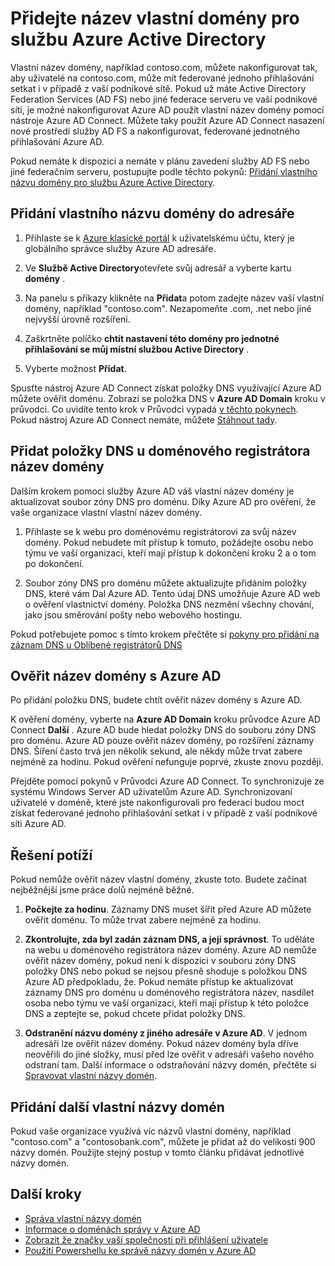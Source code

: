 <properties
    pageTitle="Přidání vlastní název domény a nastavení federované přihlašování pro službu Azure Active Directory | Microsoft Azure"
    description="Jak přidat názvy domén společnosti pro službu Azure Active Directory a jak nastavit federovanými přihlašování mezi místní federaci řešení a Azure Active Directory."
    services="active-directory"
    documentationCenter=""
    authors="jeffsta"
    manager="femila"
    editor=""/>

<tags
    ms.service="active-directory"
    ms.workload="identity"
    ms.tgt_pltfrm="na"
    ms.devlang="na"
    ms.topic="get-started-article"
    ms.date="10/04/2016"
    ms.author="curtand;jeffsta"/>

# <a name="add-your-custom-domain-name-to-azure-active-directory"></a>Přidejte název vlastní domény pro službu Azure Active Directory

Vlastní název domény, například contoso.com, můžete nakonfigurovat tak, aby uživatelé na contoso.com, může mít federované jednoho přihlašování setkat i v případě z vaší podnikové sítě. Pokud už máte Active Directory Federation Services (AD FS) nebo jiné federace serveru ve vaší podnikové síti, je možné nakonfigurovat Azure AD použít vlastní název domény pomocí nástroje Azure AD Connect. Můžete taky použít Azure AD Connect nasazení nové prostředí služby AD FS a nakonfigurovat, federované jednotného přihlašování Azure AD.

Pokud nemáte k dispozici a nemáte v plánu zavedení služby AD FS nebo jiné federačním serveru, postupujte podle těchto pokynů: [Přidání vlastního názvu domény pro službu Azure Active Directory](active-directory-add-domain.md).

## <a name="add-a-custom-domain-name-to-your-directory"></a>Přidání vlastního názvu domény do adresáře

1. Přihlaste se k [Azure klasické portál](https://manage.windowsazure.com/) k uživatelskému účtu, který je globálního správce služby Azure AD adresáře.

2. Ve **Službě Active Directory**otevřete svůj adresář a vyberte kartu **domény** .

3. Na panelu s příkazy klikněte na **Přidat**a potom zadejte název vaší vlastní domény, například "contoso.com". Nezapomeňte .com, .net nebo jiné nejvyšší úrovně rozšíření.

4. Zaškrtněte políčko **chtít nastavení této domény pro jednotné přihlašování se můj místní službou Active Directory** .

5. Vyberte možnost **Přidat**.

Spusťte nástroj Azure AD Connect získat položky DNS využívající Azure AD můžete ověřit doménu. Zobrazí se položka DNS v **Azure AD Domain** kroku v průvodci. Co uvidíte tento krok v Průvodci vypadá [v těchto pokynech](active-directory-aadconnect-get-started-custom.md#verify-the-azure-ad-domain-selected-for-federation). Pokud nástroj Azure AD Connect nemáte, můžete [Stáhnout tady](http://go.microsoft.com/fwlink/?LinkId=615771).

## <a name="add-the-dns-entry-at-the-domain-name-registrar-for-the-domain"></a>Přidat položky DNS u doménového registrátora název domény

Dalším krokem pomocí služby Azure AD váš vlastní název domény je aktualizovat soubor zóny DNS pro doménu. Díky Azure AD pro ověření, že vaše organizace vlastní vlastní název domény.

1. Přihlaste se k webu pro doménovému registrátorovi za svůj název domény. Pokud nebudete mít přístup k tomuto, požádejte osobu nebo týmu ve vaší organizaci, kteří mají přístup k dokončení kroku 2 a o tom po dokončení.

2. Soubor zóny DNS pro doménu můžete aktualizujte přidáním položky DNS, které vám Dal Azure AD. Tento údaj DNS umožňuje Azure AD web o ověření vlastnictví domény. Položka DNS nezmění všechny chování, jako jsou směrování pošty nebo webového hostingu.

Pokud potřebujete pomoc s tímto krokem přečtěte si [pokyny pro přidání na záznam DNS u Oblíbené registrátorů DNS](https://support.office.com/article/Create-DNS-records-for-Office-365-when-you-manage-your-DNS-records-b0f3fdca-8a80-4e8e-9ef3-61e8a2a9ab23/)

## <a name="verify-the-domain-name-with-azure-ad"></a>Ověřit název domény s Azure AD

Po přidání položku DNS, budete chtít ověřit název domény s Azure AD.

K ověření domény, vyberte na **Azure AD Domain** kroku průvodce Azure AD Connect **Další** . Azure AD bude hledat položky DNS do souboru zóny DNS pro doménu. Azure AD pouze ověřit název domény, po rozšíření záznamy DNS. Šíření často trvá jen několik sekund, ale někdy může trvat zabere nejméně za hodinu. Pokud ověření nefunguje poprvé, zkuste znovu později.

Přejděte pomocí pokynů v Průvodci Azure AD Connect. To synchronizuje ze systému Windows Server AD uživatelům Azure AD. Synchronizovaní uživatelé v doméně, které jste nakonfigurovali pro federaci budou moct získat federované jednoho přihlašování setkat i v případě z vaší podnikové síti Azure AD.

## <a name="troubleshooting"></a>Řešení potíží

Pokud nemůže ověřit název vlastní domény, zkuste toto. Budete začínat nejběžnější jsme práce dolů nejméně běžné.

1.  **Počkejte za hodinu**. Záznamy DNS muset šířit před Azure AD můžete ověřit doménu. To může trvat zabere nejméně za hodinu.

2.  **Zkontrolujte, zda byl zadán záznam DNS, a její správnost**. To uděláte na webu u doménového registrátora název domény. Azure AD nemůže ověřit název domény, pokud není k dispozici v souboru zóny DNS položky DNS nebo pokud se nejsou přesně shoduje s položkou DNS Azure AD předpokladu, že. Pokud nemáte přístup ke aktualizovat záznamy DNS pro doménu u doménového registrátora název, nasdílet osoba nebo týmu ve vaší organizaci, kteří mají přístup k této položce DNS a zeptejte se, pokud chcete přidat položky DNS.

3.  **Odstranění názvu domény z jiného adresáře v Azure AD**. V jednom adresáři lze ověřit název domény. Pokud název domény byla dříve neověřili do jiné složky, musí před lze ověřit v adresáři vašeho nového odstraní tam. Další informace o odstraňování názvy domén, přečtěte si [Spravovat vlastní názvy domén](active-directory-add-manage-domain-names.md).

## <a name="add-more-custom-domain-names"></a>Přidání další vlastní názvy domén

Pokud vaše organizace využívá víc názvů vlastní domény, například "contoso.com" a "contosobank.com", můžete je přidat až do velikosti 900 názvy domén. Použijte stejný postup v tomto článku přidávat jednotlivé názvy domén.

## <a name="next-steps"></a>Další kroky

-   [Správa vlastní názvy domén](active-directory-add-manage-domain-names.md)
-   [Informace o doménách správy v Azure AD](active-directory-add-domain-concepts.md)
-   [Zobrazit že značky vaší společnosti při přihlášení uživatele](active-directory-add-company-branding.md)
-   [Použití Powershellu ke správě názvy domén v Azure AD](https://msdn.microsoft.com/library/azure/e1ef403f-3347-4409-8f46-d72dafa116e0#BKMK_ManageDomains)
